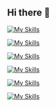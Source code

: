## Hi there 👋
[![My Skills](https://skillicons.dev/icons?i=java,maven,gradle&theme=light)](https://skillicons.dev)

[![My Skills](https://skillicons.dev/icons?i=nodejs,express&theme=light)](https://skillicons.dev)

[![My Skills](https://skillicons.dev/icons?i=html,js,jquery,bootstrap)](https://skillicons.dev)

[![My Skills](https://skillicons.dev/icons?i=linux&theme=light)](https://skillicons.dev)

[![My Skills](https://skillicons.dev/icons?i=git,github,gitlab&theme=light)](https://skillicons.dev)

[![My Skills](https://skillicons.dev/icons?i=idea,eclipse&theme=light)](https://skillicons.dev)
<!--
**smoo1203/smoo1203** is a ✨ _special_ ✨ repository because its `README.md` (this file) appears on your GitHub profile.

Here are some ideas to get you started:

- 🔭 I’m currently working on ...
- 🌱 I’m currently learning ...
- 👯 I’m looking to collaborate on ...
- 🤔 I’m looking for help with ...
- 💬 Ask me about ...
- 📫 How to reach me: ...
- 😄 Pronouns: ...
- ⚡ Fun fact: ...
-->
